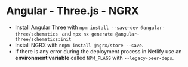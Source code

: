 # Angular - Three.js - NGRX

- Install Angular Three with `npm install --save-dev @angular-three/schematics ` and `npx nx generate @angular-three/schematics:init`
- Install NGRX with `nnpm install @ngrx/store --save`.
- If there is any error during the deployment process in Netlify use an **environment variable** called `NPM_FLAGS` with `--legacy-peer-deps`.
